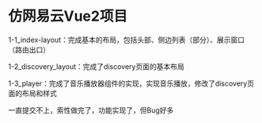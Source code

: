 # 仿网易云Vue2项目
1-1_index-layout：完成基本的布局，包括头部、侧边列表（部分）、展示窗口（路由出口）

1-2_discovery_layout：完成了discovery页面的基本布局

1-3_player：完成了音乐播放器组件的实现，实现音乐播放，修改了discovery页面的布局和样式

一直提交不上，索性做完了，功能实现了，但Bug好多
